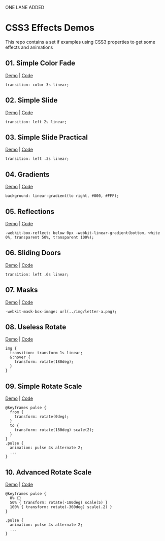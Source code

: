 ONE LANE ADDED
# CSS3 Effects Demos

This repo contains a set if examples using CSS3 properties to get some effects and animations

## 01. Simple Color Fade

[Demo](https://juanmaguitar.github.io/css3-examples/01-simple-color-fade/) | [Code](https://github.com/juanmaguitar/css3-examples/tree/master/01-simple-color-fade)

```
transition: color 3s linear;
```

## 02. Simple Slide

[Demo](https://juanmaguitar.github.io/css3-examples/02-simple-slide/) | [Code](https://github.com/juanmaguitar/css3-examples/tree/master/02-simple-slide)

```
transition: left 2s linear;
```

## 03. Simple Slide Practical

[Demo](https://juanmaguitar.github.io/css3-examples/03-simple-slide-practical/) | [Code](https://github.com/juanmaguitar/css3-examples/tree/master/03-simple-slide-practical)

```
transition: left .3s linear;
```

## 04. Gradients

[Demo](https://juanmaguitar.github.io/css3-examples/04-gradients/) | [Code](https://github.com/juanmaguitar/css3-examples/tree/master/04-gradients)

```
background: linear-gradient(to right, #000, #FFF);
```

## 05. Reflections

[Demo](https://juanmaguitar.github.io/css3-examples/05-reflections/) | [Code](https://github.com/juanmaguitar/css3-examples/tree/master/05-reflections)

```
-webkit-box-reflect: below 0px -webkit-linear-gradient(bottom, white 0%, transparent 50%, transparent 100%);
```

## 06. Sliding Doors

[Demo](https://juanmaguitar.github.io/css3-examples/06-sliding-doors/) | [Code](https://github.com/juanmaguitar/css3-examples/tree/master/06-sliding-doors)

```
transition: left .6s linear;
```

## 07. Masks

[Demo](https://juanmaguitar.github.io/css3-examples/07-masks/) | [Code](https://github.com/juanmaguitar/css3-examples/tree/master/07-masks)

```
-webkit-mask-box-image: url(../img/letter-a.png);
```

## 08. Useless Rotate

[Demo](https://juanmaguitar.github.io/css3-examples/08-useless-rotate/) | [Code](https://github.com/juanmaguitar/css3-examples/tree/master/08-useless-rotate)

```
img {
  transition: transform 1s linear;
  &:hover {
    transform: rotate(180deg);
  }
}
```

## 09. Simple Rotate Scale

[Demo](https://juanmaguitar.github.io/css3-examples/09-simple-rotate-scale/) | [Code](https://github.com/juanmaguitar/css3-examples/tree/master/09-simple-rotate-scale)

```
@keyframes pulse {
  from {
    transform: rotate(0deg);
  }
  to {
    transform: rotate(180deg) scale(2);
  }
}
.pulse {
  animation: pulse 4s alternate 2;
  ...
}

```


## 10. Advanced Rotate Scale

[Demo](https://juanmaguitar.github.io/css3-examples/10-advanced-rotate-scale/) | [Code](https://github.com/juanmaguitar/css3-examples/tree/master/10-advanced-rotate-scale)

```
@keyframes pulse {
  0% {}
  50% { transform: rotate(-180deg) scale(5) }
  100% { transform: rotate(-360deg) scale(.2) }
}

.pulse {
  animation: pulse 4s alternate 2;
  ...
}
```


